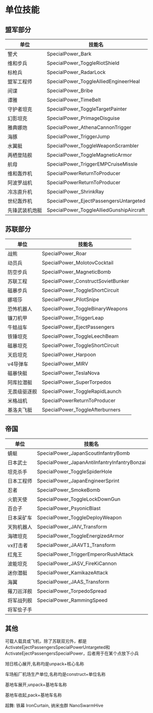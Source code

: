 # 单位技能

## 盟军部分

| 单位     | 技能名                                     |
|--------|-----------------------------------------|
| 警犬     | SpecialPower_Bark                       | 
| 维和步兵   | SpecialPower_ToggleRiotShield           | 
| 标枪兵    | SpecialPower_RadarLock                  | 
| 盟军工程师  | SpecialPower_ToggleAlliedEngineerHeal   | 
| 间谍     | SpecialPower_Bribe                      | 
| 谭雅     | SpecialPower_TimeBelt                   | 
| 守护者坦克  | SpecialPower_ToggleTargetPainter        | 
| 幻影坦克   | SpecialPower_PrimageDisguise            | 
| 雅典娜炮   | SpecialPower_AthenaCannonTrigger        | 
| 海豚     | SpecialPower_TriggerJump                | 
| 水翼艇    | SpecialPower_ToggleWeaponScrambler      | 
| 两栖登陆舰  | SpecialPower_ToggleMagneticArmor        | 
| 航母     | SpecialPower_TriggerEMPCruiseMissle     | 
| 维和轰炸机  | SpecialPowerReturnToProducer            | 
| 阿波罗战机  | SpecialPowerReturnToProducer            | 
| 冷冻直升机  | SpecialPower_ShrinkRay                  | 
| 世纪轰炸机  | SpecialPower_EjectPassengersUntargeted  | 
| 先锋武装机炮艇 | SpecialPower_ToggleAlliedGunshipAircraft | 

## 苏联部分

| 单位     | 技能名                                     |
|--------|-----------------------------------------|
| 战熊 |  SpecialPower_Roar | 
| 动员兵  | SpecialPower_MolotovCocktail | 
| 防空步兵  | SpecialPower_MagneticBomb | 
| 苏联工程 |  SpecialPower_ConstructSovietBunker | 
| 磁暴步兵 |  SpecialPower_ToggleShortCircuit | 
| 娜塔莎  | SpecialPower_PilotSnipe | 
| 恐怖机器人 |  SpecialPower_ToggleBinaryWeapons | 
| 镰刀机甲  | SpecialPower_TriggerLeap | 
| 牛蛙战车  | SpecialPower_EjectPassengers | 
| 铁锤坦克  | SpecialPower_ToggleLeechBeam | 
| 磁暴坦克  | SpecialPower_ToggleShortCircuit | 
| 天启坦克  | SpecialPower_Harpoon | 
| v4导弹车 |  SpecialPower_MIRV | 
| 磁暴快艇  | SpecialPower_TeslaNova | 
| 阿库拉潜艇  | SpecialPower_SuperTorpedos | 
| 无畏级驱逐舰  | SpecialPower_ToggleRapidLaunch | 
| 米格战机  | SpecialPowerReturnToProducer | 
| 基洛夫飞艇  | SpecialPower_ToggleAfterburners | 

## 帝国

| 单位     | 技能名                                     |
|--------|-----------------------------------------|
| 蜻蜓        |            SpecialPower_JapanScoutInfantryBomb | 
| 日本武士      |         SpecialPower_JapanAntiInfantryInfantryBonzai   | 
| 坦克杀手      |   SpecialPower_ToggleSpiderHole | 
| 日本工程师     |            SpecialPower_JapanEngineerSprint               | 
| 忍者        |               SpecialPower_SmokeBomb     | 
| 火箭天使      | SpecialPower_ToggleLockDownGun           | 
| 百合子       |           SpecialPower_PsyonicBlast  | 
| 日本采矿车     |                                 SpecialPower_ToggleDeployWeapon        |          
| 天狗机器人     |            SpecialPower_JAIV_Transform                     | 
| 海啸坦克      |      SpecialPower_ToggleEnergizedArmor               | 
| vx打击者     | SpecialPower_JAAVT1_Transform           | 
| 红鬼王        |         SpecialPower_TriggerEmperorRushAttack         | 
| 波能坦克      |     SpecialPower_JASV_FireKiCannon  | 
| 迷你潜艇      |  SpecialPower_KamikazeAttack     | 
| 海翼        |                    SpecialPower_JAAS_Transform                | 
| 薙刀巡洋舰     |            SpecialPower_TorpedoSpread                  | 
| 将军战列舰     |           SpecialPower_RammingSpeed                       | 
| 将军侩子手        ||		 SpecialPower_MechaKingShockwave	       | 

## 其他

可载人载具或飞机，除了苏联双刃外，都是ActivateEjectPassengersSpecialPowerUntargeted和ActivateEjectPassengersSpecialPower，后者用于在某个点放下小兵

旭日核心展开,名称均是unpack+核心名称

车场船厂机场生产单位,名称均是construct+单位名称

基地车展开,unpack+基地车名称

基地车收起,pack+基地车名称

超舞: 铁幕 IronCurtain, 纳米虫群 NanoSwarmHive